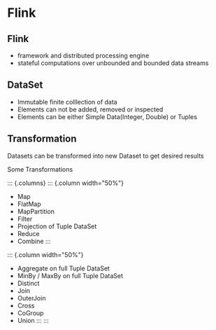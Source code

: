 # Flink

## Flink

-   framework and distributed processing engine
-   stateful computations over unbounded and bounded data streams

## DataSet

-   Immutable finite colllection of data
-   Elements can not be added, removed or inspected
-   Elements can be either Simple Data(Integer, Double) or Tuples

## Transformation

Datasets can be transformed into new Dataset to get desired results

Some Transformations

::: {.columns}
::: {.column width="50%"}
-   Map
-   FlatMap
-   MapPartition
-   Filter
-   Projection of Tuple DataSet
-   Reduce
-   Combine
:::

::: {.column width="50%"}
-   Aggregate on full Tuple DataSet
-   MinBy / MaxBy on full Tuple DataSet
-   Distinct
-   Join
-   OuterJoin
-   Cross
-   CoGroup
-   Union
:::
:::
